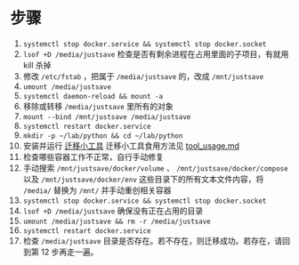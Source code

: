# 步骤

1. `systemctl stop docker.service && systemctl stop docker.socket`
2. `lsof +D /media/justsave` 检查是否有剩余进程在占用里面的子项目，有就用 kill 杀掉
3. 修改 `/etc/fstab` ，把属于 `/media/justsave` 的，改成 `/mnt/justsave`
4. `umount /media/justsave`
5. `systemctl daemon-reload && mount -a`
6. 移除或转移 `/media/justsave` 里所有的对象
7. `mount --bind /mnt/justsave /media/justsave`
8. `systemctl restart docker.service`
9. `mkdir -p ~/lab/python && cd ~/lab/python`
10. 安装并运行 [迁移小工具](https://gist.github.com/xfl12345/12eb4e3fa4ef69802c1d8d84b9882a30) 迁移小工具食用方法见 [tool_usage.md](./tool_usage.md)
11. 检查哪些容器工作不正常，自行手动修复
12. 手动搜索 `/mnt/justsave/docker/volume` 、 `/mnt/justsave/docker/compose` 以及 `/mnt/justsave/docker/env` 这些目录下的所有文本文件内容，将 `/media/` 替换为 `/mnt/` 并手动重创相关容器
13. `systemctl stop docker.service && systemctl stop docker.socket`
14. `lsof +D /media/justsave` 确保没有正在占用的目录
15. `umount /media/justsave && rm -r /media/justsave`
16. `systemctl restart docker.service`
17. 检查 `/media/justsave` 目录是否存在。若不存在，则迁移成功。若存在，请回到第 12 步再走一遍。
